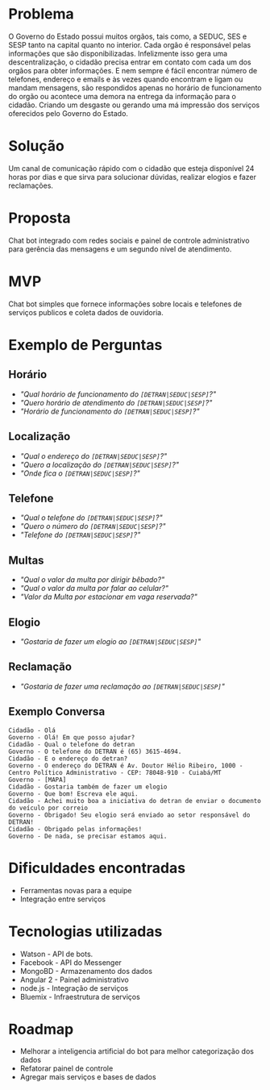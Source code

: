 # Problema
O Governo do Estado possui muitos orgãos, tais como, a SEDUC, SES e SESP tanto na capital quanto no interior.
Cada orgão é responsável pelas informações que são disponibilizadas.
Infelizmente isso gera uma descentralização, o cidadão precisa entrar em contato com cada um dos orgãos para obter informações.
E nem sempre é fácil encontrar número de telefones, endereço e emails e às vezes quando encontram e ligam ou mandam mensagens, são respondidos apenas no horário de funcionamento do orgão ou acontece uma demora na entrega da informação para o cidadão. Criando um desgaste ou gerando uma má impressão dos serviços oferecidos pelo Governo do Estado.

# Solução
Um canal de comunicação rápido com o cidadão que esteja disponível 24 horas por dias e que sirva para solucionar dúvidas, realizar elogios e fazer reclamações.

# Proposta
Chat bot integrado com redes sociais e painel de controle administrativo para gerência das mensagens e um segundo nível de atendimento.

# MVP
Chat bot simples que fornece informações sobre locais e telefones de serviços publicos e coleta dados de ouvidoria.

# Exemplo de Perguntas
## Horário
- *"Qual horário de funcionamento do `[DETRAN|SEDUC|SESP]`?"*
- *"Quero horário de atendimento do `[DETRAN|SEDUC|SESP]`?"*
- *"Horário de funcionamento do `[DETRAN|SEDUC|SESP]`?"*
 
## Localização
- *"Qual o endereço do `[DETRAN|SEDUC|SESP]`?"*
- *"Quero a localização do `[DETRAN|SEDUC|SESP]`?"*
- *"Onde fica o `[DETRAN|SEDUC|SESP]`?"*
 
## Telefone
- *"Qual o telefone do `[DETRAN|SEDUC|SESP]`?"*
- *"Quero o número do `[DETRAN|SEDUC|SESP]`?"*
- *"Telefone do `[DETRAN|SEDUC|SESP]`?"*
 
## Multas
- *"Qual o valor da multa por dirigir bêbado?"*
- *"Qual o valor da multa por falar ao celular?"*
- *"Valor da Multa por estacionar em vaga reservada?"*

## Elogio
- *"Gostaria de fazer um elogio ao `[DETRAN|SEDUC|SESP]`"*
 
## Reclamação
- *"Gostaria de fazer uma reclamação ao `[DETRAN|SEDUC|SESP]`"*
 
## Exemplo Conversa

```chat
Cidadão - Olá
Governo - Olá! Em que posso ajudar?
Cidadão - Qual o telefone do detran
Governo - O telefone do DETRAN é (65) 3615-4694.
Cidadão - E o endereço do detran?
Governo - O endereço do DETRAN é Av. Doutor Hélio Ribeiro, 1000 - Centro Político Administrativo - CEP: 78048-910 - Cuiabá/MT
Governo - [MAPA]
Cidadão - Gostaria também de fazer um elogio
Governo - Que bom! Escreva ele aqui.
Cidadão - Achei muito boa a iniciativa do detran de enviar o documento do veículo por correio
Governo - Obrigado! Seu elogio será enviado ao setor responsável do DETRAN!
Cidadão - Obrigado pelas informações!
Governo - De nada, se precisar estamos aqui.
```

# Dificuldades encontradas
- Ferramentas novas para a equipe
- Integração entre serviços

# Tecnologias utilizadas
- Watson - API de bots.
- Facebook - API do Messenger
- MongoBD - Armazenamento dos dados
- Angular 2 - Painel administrativo
- node.js - Integração de serviços
- Bluemix - Infraestrutura de serviços

# Roadmap
- Melhorar a inteligencia artificial do bot para melhor categorização dos dados
- Refatorar painel de controle
- Agregar mais serviços e bases de dados

